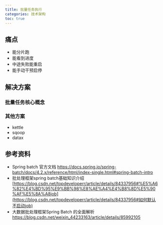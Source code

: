 ```yaml
---
title: 批量任务执行
categories: 技术架构
toc: true
---
```


## 痛点

- 能分片跑
- 能看到进度
- 中途失败能重启
- 能手动干预启停

## 解决方案



### 批量任务核心概念







### 其他方案

- kettle
- sqoop
- datax



## 参考资料 

- Spring batch 官方文档 https://docs.spring.io/spring-batch/docs/4.2.x/reference/html/index-single.html#spring-batch-intro
- 批处理框架spring batch基础知识介绍[https://blog.csdn.net/topdeveloperr/article/details/84337956#%E5%A6%82%E4%BD%95%E9%BB%98%E8%AE%A4%E4%B8%8D%E5%90%AF%E5%8A%A8job](https://blog.csdn.net/topdeveloperr/article/details/84337956#如何默认不启动job)
- 大数据批处理框架Spring Batch 的全面解析 https://blog.csdn.net/weixin_44233163/article/details/85992105

